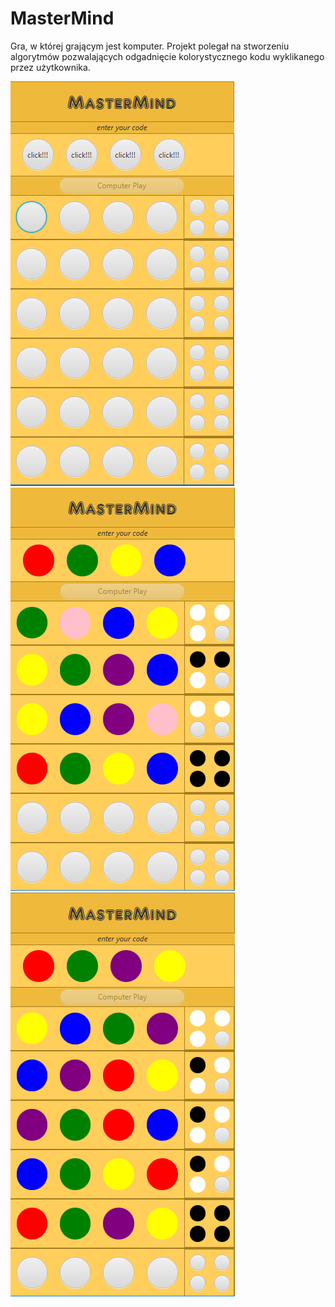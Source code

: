 # MasterMind
Gra, w której grającym jest komputer. Projekt polegał na stworzeniu algorytmów pozwalających odgadnięcie kolorystycznego kodu wyklikanego przez użytkownika.

![alt text](https://github.com/Rozmarynowski/MasterMind/blob/master/Images/img2.PNG)
![alt text](https://github.com/Rozmarynowski/MasterMind/blob/master/Images/img1.PNG)
![alt text](https://github.com/Rozmarynowski/MasterMind/blob/master/Images/img3.PNG)
